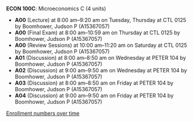 **ECON 100C**: Microeconomics C (4 units)

- **A00** (Lecture) at 8:00 am–9:20 am on Tuesday, Thursday at CTL 0125 by Boomhower, Judson P (A15367057)
- **A00** (Final Exam) at 8:00 am–10:59 am on Thursday at CTL 0125 by Boomhower, Judson P (A15367057)
- **A00** (Review Sessions) at 10:00 am–11:20 am on Saturday at CTL 0125 by Boomhower, Judson P (A15367057)
- **A01** (Discussion) at 8:00 am–8:50 am on Wednesday at PETER 104 by Boomhower, Judson P (A15367057)
- **A02** (Discussion) at 9:00 am–9:50 am on Wednesday at PETER 104 by Boomhower, Judson P (A15367057)
- **A03** (Discussion) at 8:00 am–8:50 am on Friday at PETER 104 by Boomhower, Judson P (A15367057)
- **A04** (Discussion) at 9:00 am–9:50 am on Friday at PETER 104 by Boomhower, Judson P (A15367057)

[Enrollment numbers over time](./ECON100C.tsv)
